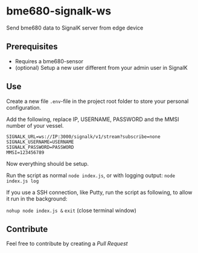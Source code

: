 # bme680-signalk-ws
Send bme680 data to SignalK server from edge device

## Prerequisites
- Requires a bme680-sensor
- (optional) Setup a new user different from your admin user in SignalK

## Use
Create a new file `.env`-file in the project root folder to store your personal configuration.

Add the following,  replace IP, USERNAME, PASSWORD and the MMSI number of your vessel.
```
SIGNALK_URL=ws://IP:3000/signalk/v1/stream?subscribe=none
SIGNALK_USERNAME=USERNAME
SIGNALK_PASSWORD=PASSWORD
MMSI=123456789
```

Now everything should be setup.

Run the script as normal `node index.js`, or with logging output: `node index.js log`

If you use a SSH connection, like Putty, run the script as following, to allow it run in the background:

`nohup node index.js &`
`exit` (close terminal window)

## Contribute
Feel free to contribute by creating a *Pull Request*